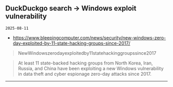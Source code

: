 ## DuckDuckgo search -> Windows exploit vulnerability
`2025-08-11`

* https://www.bleepingcomputer.com/news/security/new-windows-zero-day-exploited-by-11-state-hacking-groups-since-2017/

<blockquote>
 NewWindowszerodayexploitedby11statehackinggroupssince2017
</blockquote>
<blockquote>
At least 11 state-backed hacking groups from North Korea, Iran, Russia, and China have been exploiting a new Windows vulnerability in data theft and cyber espionage zero-day attacks since 2017.
</blockquote>

---

